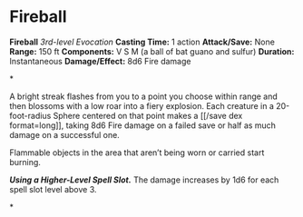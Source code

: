 # Fireball

**Fireball**
_3rd-level Evocation_
**Casting Time:** 1 action
**Attack/Save:** None
**Range:** 150 ft
**Components:** V S M (a ball of bat guano and sulfur)
**Duration:** Instantaneous
**Damage/Effect:** 8d6 Fire damage

*<p>A bright streak flashes from you to a point you choose within range and then blossoms with a low roar into a fiery explosion. Each creature in a 20-foot-radius Sphere centered on that point makes a [[/save dex format=long]], taking 8d6 Fire damage on a failed save or half as much damage on a successful one.

Flammable objects in the area that aren’t being worn or carried start burning.

***Using a Higher-Level Spell Slot.*** The damage increases by 1d6 for each spell slot level above 3.</p>*
